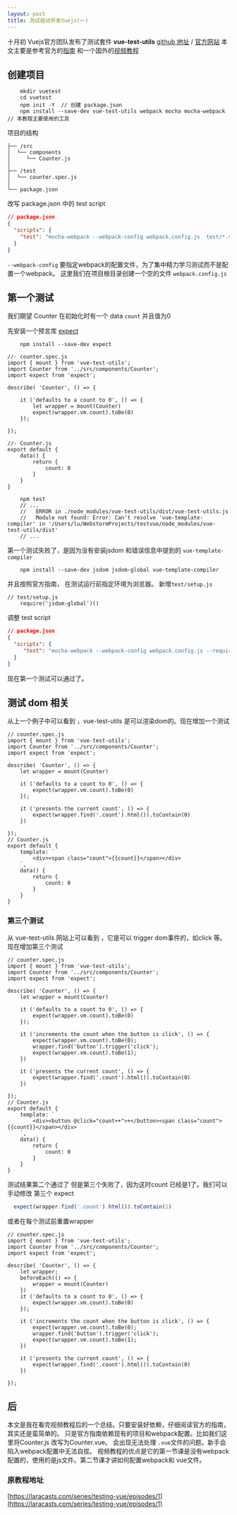 ```yaml
---
layout: post
title: 测试驱动开发Vuejs(一)
---
```


十月初 Vuejs官方团队发布了测试套件 **vue-test-utils** 
[github 地址](https://github.com/vuejs/vue-test-utils)  / 
[官方网站](https://vue-test-utils.vuejs.org/en/)
本文主要是参考官方的[指南](https://vue-test-utils.vuejs.org/en/guides/testing-SFCs-with-mocha-webpack.html)
和一个国外的[视频教程](https://laracasts.com/series/testing-vue/episodes/1)
<!-- more -->
## 创建项目

```
    mkdir vuetest
    cd vuetest
    npm init -Y  // 创建 package.json
    npm install --save-dev vue-test-utils webpack mocha mocha-webpack // 本教程主要使用的工具
```  

项目的结构
```
├── /src
│  └── components
│     └── Counter.js
│  
├── /test
│  └── counter.spec.js
│
└── package.json
```  
改写 package.json 中的 test script

```json
// package.json
{
  "scripts": {
    "test": "mocha-webpack --webpack-config webpack.config.js  test/*.spec.js"
  }
}
```

`--webpack-config` 要指定webpack的配置文件，为了集中精力学习测试而不是配置一个webpack。
这里我们在项目根目录创建一个空的文件 `webpack.config.js`

## 第一个测试

我们期望 Counter 在初始化时有一个 data `count` 并且值为0

先安装一个预言库 [expect](https://github.com/mjackson/expect)
```
    npm install --save-dev expect
```

```vuejs
//- counter.spec.js
import { mount } from 'vue-test-utils';
import Counter from '../src/components/Counter';
import expect from 'expect';

describe( 'Counter', () => {

    it ('defaults to a count to 0', () => {
        let wrapper = mount(Counter)
        expect(wrapper.vm.count).toBe(0)
    });
    
});

//- Counter.js
export default {
    data() {
        return {
            count: 0
        }
    }
}
```

```
    npm test
    // ...
    //   ERROR in ./node_modules/vue-test-utils/dist/vue-test-utils.js
    //   Module not found: Error: Can't resolve 'vue-template-compiler' in '/Users/lu/WebstormProjects/testvue/node_modules/vue-test-utils/dist'
    // ...

```

第一个测试失败了，是因为没有安装jsdom 和错误信息中提到的 `vue-template-compiler`

```
    npm install --save-dev jsdom jsdom-global vue-template-compiler
```

并且按照官方指南， 在测试运行前指定环境为浏览器。
新增`test/setup.js`

```vuejs
// test/setup.js
    require('jsdom-global')()
```
调整 test script
```json
// package.json
{
  "scripts": {
     "test": "mocha-webpack --webpack-config webpack.config.js --require test/setup.js test/*.spec.js"
  }
}
```

现在第一个测试可以通过了。

## 测试 dom 相关
从上一个例子中可以看到 ，vue-test-utils 是可以渲染dom的。现在增加一个测试

```vuejs
// counter.spec.js
import { mount } from 'vue-test-utils';
import Counter from '../src/components/Counter';
import expect from 'expect';

describe( 'Counter', () => {
    let wrapper = mount(Counter)

    it ('defaults to a count to 0', () => {
        expect(wrapper.vm.count).toBe(0)
    });

    it ('presents the current count', () => {
        expect(wrapper.find('.count').html()).toContain(0)
    })

});
// Counter.js
export default {
    template: `
        <div><span class="count">{{count}}</span></div> 
    `,
    data() {
        return {
            count: 0
        }
    }
}
```

### 第三个测试

从 vue-test-utils 网站上可以看到 ，它是可以 trigger dom事件的，如click 等。现在增加第三个测试

```vuejs
// counter.spec.js
import { mount } from 'vue-test-utils';
import Counter from '../src/components/Counter';
import expect from 'expect';

describe( 'Counter', () => {
    let wrapper = mount(Counter)

    it ('defaults to a count to 0', () => {
        expect(wrapper.vm.count).toBe(0)
    });

    it ('increments the count when the button is click', () => {
        expect(wrapper.vm.count).toBe(0);
        wrapper.find('button').trigger('click');
        expect(wrapper.vm.count).toBe(1);
    })

    it ('presents the current count', () => {
        expect(wrapper.find('.count').html()).toContain(0)
    })

});
// Counter.js
export default {
    template: `
        <div><button @click="count++">+</button><span class="count">{{count}}</span></div> 
    `,
    data() {
        return {
            count: 0
        }
    }
}
```
测试结果第二个通过了 但是第三个失败了，因为这时count 已经是1了。我们可以手动修改 第三个 expect 

```js
  expect(wrapper.find('.count').html()).toContain(1)
```

或者在每个测试前重置wrapper
```vuejs
// counter.spec.js
import { mount } from 'vue-test-utils';
import Counter from '../src/components/Counter';
import expect from 'expect';

describe( 'Counter', () => {
    let wrapper;
    beforeEach(() => {
        wrapper = mount(Counter)
    })
    it ('defaults to a count to 0', () => {
        expect(wrapper.vm.count).toBe(0)
    });

    it ('increments the count when the button is click', () => {
        expect(wrapper.vm.count).toBe(0);
        wrapper.find('button').trigger('click');
        expect(wrapper.vm.count).toBe(1);
    })

    it ('presents the current count', () => {
        expect(wrapper.find('.count').html()).toContain(0)
    })

});
```

## 后
 本文是我在看完视频教程后的一个总结。只要安装好依赖，仔细阅读官方的指南，其实还是蛮简单的。
 只是官方指南依赖现有的项目和webpack配置。比如我们这里将Counter.js 改写为Counter.vue。
 会出现无法处理 `.vue`文件的问题。新手会陷入webpack配置中无法自拔。
 视频教程的优点是它的第一节课是没有webpack配置的，使用的是js文件。第二节课才讲如何配置webpack和 vue文件。
 


  
### 原教程地址
[https://laracasts.com/series/testing-vue/episodes/1](https://laracasts.com/series/testing-vue/episodes/1)      